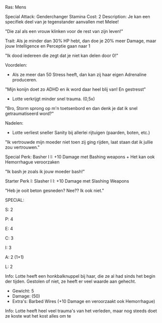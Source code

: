 Ras: Mens

Special Attack: Genderchanger
	Stamina Cost: 2
	Description: Je kan een specifiek deel van je tegenstander aanvallen met Melee!

"Die zal als een vrouw klinken voor de rest van zijn leven!"

Trait: Als je minder dan 30% HP hebt, dan doe je 20% meer Damage, maar jouw Intelligence en Perceptie gaan naar 1

"Ik dood iedereen die zegt dat je niet kan delen door 0!"

Voordelen:

- Als ze meer dan 50 Stress heeft, dan kan zij haar eigen Adrenaline produceren.

"Mijn konijn doet zo ADHD en ik word daar heel blij van! En gestresst"

- Lotte verkrijgt minder snel trauma. (0,5x)

"Bro, Storm sprong op m'n toetsenbord en dan denk je dat ik snel getraumatiseerd word?"

Nadelen:

- Lotte verliest sneller Sanity bij allerlei rijtuigen (paarden, boten, etc.)

"Ik vertrouwde mijn moeder niet toen zij ging rijden, laat staan dat ik jullie zou vertrouwen."

Special Perk: Basher I
	I: +10 Damage met Bashing weapons
	+ Het kan ook Hemorrhague veroorzaken

"Ik bash je zoals ik jouw moeder bash!"

Starter Perk I: 
	Slasher I
	I: +10 Damage met Slashing Weapons

"Heb je ooit beton gesneden? Nee?? Ik ook niet."

SPECIAL:

S: 2

P: 4

E: 4

C: 3

I: 3

A: 2 (1+1)

L: 2

Info:
Lotte heeft een honkbalknuppel bij haar, die ze al had sinds het begin der tijden. Gestolen of niet, ze heeft er veel waarde aan gehecht.

- Gewicht: 5
- Damage: (50)
- Extra's: Barbed Wires (+10 Damage en veroorzaakt ook Hemorrhague)

Info: Lotte heeft heel veel trauma's van het verleden, maar nog steeds doet ze koste wat het kost alles om te 

